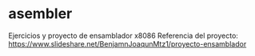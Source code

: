# asembler
Ejercicios y proyecto de ensamblador x8086
Referencia del proyecto:
https://www.slideshare.net/BenjamnJoaqunMtz1/proyecto-ensamblador
